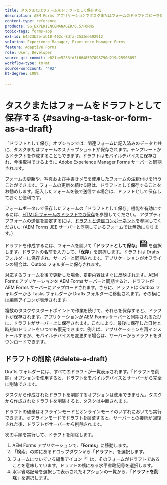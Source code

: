 ```yaml
---
title: タスクまたはフォームをドラフトとして保存する
description: AEM Forms アプリケーションでタスクまたはフォームのドラフトコピーを保存する手順
content-type: reference
products: SG_EXPERIENCEMANAGER/6.5/FORMS
topic-tags: forms-app
exl-id: b4a23b2e-ab18-402c-8dfa-2533ee692912
solution: Experience Manager, Experience Manager Forms
feature: Adaptive Forms
role: User, Developer
source-git-commit: e821be5233fd5f6688507096790d219d25903892
workflow-type: tm+mt
source-wordcount: '492'
ht-degree: 100%

---
```


# タスクまたはフォームをドラフトとして保存する {#saving-a-task-or-form-as-a-draft}

「ドラフトとして保存」オプションでは、関連フォームに記入済みのデータと共に、タスクまたはフォームのスナップショットが保存されます。テンプレートからドラフトを作成することもできます。ドラフトはモバイルデバイスに保存され、今後取得できるように Adobe Experience Manager Forms サーバーと同期されます。

[フォームの更新](/help/forms/using/working-with-form.md)や、写真および手書きメモを使用した[フォームの注釈付け](/help/forms/using/add-attachments.md)を行うことができます。フォームの更新を続ける際は、ドラフトとして保存することをお勧めします。記入したフォームを後で送信する場合は、ドラフトとして保存しておくと便利です。

フォームポータルで保存したフォームの「ドラフトとして保存」機能を有効にするには、[HTML5 フォームのドラフトでの保存](/help/forms/using/saving-html5-form-draft.md)を参照してください。
アダプティブフォームの送信を設定するには、[ドラフトと送信コンポーネント](/help/forms/using/draft-submission-component.md)を参照してください。（AEM Forms JEE サーバーと同期しているフォームでは無効になります。）

ドラフトを作成するには、フォームを開いて「**ドラフトとして保存**」![save-as-draft](assets/save-as-draft.png) を選択します。ドラフトの名前を入力して、「**保存**」を選択します。ドラフトは Drafts フォルダーに保存され、サーバーと同期されます。アプリケーションがオフラインの場合は、Outbox フォルダーに保存されます。

対応するフォームを後で更新した場合、変更内容はすぐに反映されます。AEM Forms アプリケーションを AEM Forms サーバーと同期すると、ドラフトが AEM Forms サーバーにアップロードされます。さらに、ドラフトは Outbox フォルダーから Tasks フォルダーか Drafts フォルダーに移動されます。その横には編集アイコンが表示されます。

複数のタスクやスタートポイントで作業を続けて、それらを保存すると、ドラフトが保存されます。アプリケーションが AEM Forms サーバーと同期されるたびに、ドラフトがサーバー上に保存されます。これにより、最後に保存した日付と時刻のドラフトをいつでも復元できます。例えば、アプリケーションを再インストールするか、モバイルデバイスを変更する場合は、サーバーからドラフトをダウンロードできます。

## ドラフトの削除 {#delete-a-draft}

Drafts フォルダーには、すべてのドラフトが一覧表示されます。「ドラフトを削除」オプションを使用すると、ドラフトをモバイルデバイスとサーバーから完全に削除できます。

タスクから作成されたドラフトを削除するオプションは使用できません。タスクから作成されたドラフトを削除すると、タスクは中断されます。

ドラフトの破棄はオフラインモードとオンラインモードのいずれにおいても実行できます。オフラインモードでドラフトを破棄すると、サーバーとの接続が回復された後、ドラフトがサーバーから削除されます。

次の手順を実行して、ドラフトを削除します。

1. AEM Forms アプリケーションで、「**Forms**」に移動します。
1. 「検索」の隣にあるドロップダウンから「**ドラフト**」を選択します。
1. フォームについている編集アイコン ![edit-draft-app](assets/edit-draft-app.png) は、そのフォームがドラフトであることを意味しています。ドラフトの横にある水平省略記号を選択します。
1. 水平省略記号を選択して表示されたオプションの一覧から、「**ドラフトを削除**」を選択します。
